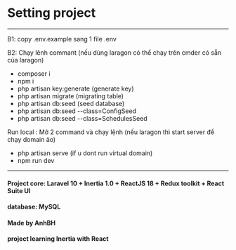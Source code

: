 
# Setting project

---

B1: copy .env.example sang 1 file .env

B2: Chạy lênh commant (nếu dùng laragon có thể chạy trên cmder có sẵn của laragon)
+  composer i
+  npm i 
+  php artisan key:generate (generate key)
+  php artisan migrate (migrating table)
+  php artisan db:seed (seed database)
+  php artisan db:seed --class=ConfigSeed
+  php artisan db:seed --class=SchedulesSeed

Run local : Mở 2 command và chạy lệnh (nếu laragon thì start server để chạy domain ảo) 
+ php artisan serve (if u dont run virtual domain)
+ npm run dev

---
#### Project core: Laravel 10 + Inertia 1.0 + ReactJS 18 + Redux toolkit + React Suite UI
#### database: MySQL
#### Made by AnhBH
#### project learning Inertia with React 
